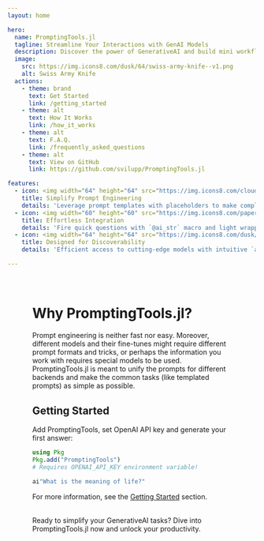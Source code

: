 ```yaml
---
layout: home

hero:
  name: PromptingTools.jl
  tagline: Streamline Your Interactions with GenAI Models
  description: Discover the power of GenerativeAI and build mini workflows to save you 20 minutes every day.
  image:
    src: https://img.icons8.com/dusk/64/swiss-army-knife--v1.png
    alt: Swiss Army Knife
  actions:
    - theme: brand
      text: Get Started
      link: /getting_started
    - theme: alt
      text: How It Works
      link: /how_it_works
    - theme: alt
      text: F.A.Q.
      link: /frequently_asked_questions
    - theme: alt
      text: View on GitHub
      link: https://github.com/svilupp/PromptingTools.jl

features:
  - icon: <img width="64" height="64" src="https://img.icons8.com/clouds/100/000000/brain.png" alt="Simplify"/>
    title: Simplify Prompt Engineering
    details: 'Leverage prompt templates with placeholders to make complex prompts easy.'
  - icon: <img width="60" height="60" src="https://img.icons8.com/papercut/60/connected.png" alt="Integration"/>
    title: Effortless Integration
    details: 'Fire quick questions with `@ai_str` macro and light wrapper types. Minimal dependencies for seamless integration.'
  - icon: <img width="64" height="64" src="https://img.icons8.com/dusk/64/search--v1.png" alt="Discoverability"/>
    title: Designed for Discoverability
    details: 'Efficient access to cutting-edge models with intuitive `ai...` functions. Stay in the flow with minimal context switching.'

---
```



<p style="margin-bottom:2cm"></p>

<div class="vp-doc" style="width:80%; margin:auto">

<h1> Why PromptingTools.jl? </h1>

Prompt engineering is neither fast nor easy. Moreover, different models and their fine-tunes might require different prompt formats and tricks, or perhaps the information you work with requires special models to be used. PromptingTools.jl is meant to unify the prompts for different backends and make the common tasks (like templated prompts) as simple as possible. 

<h2> Getting Started </h2>

Add PromptingTools, set OpenAI API key and generate your first answer:

```julia
using Pkg
Pkg.add("PromptingTools")
# Requires OPENAI_API_KEY environment variable!

ai"What is the meaning of life?"
```


For more information, see the [Getting Started](/getting_started#Getting-Started) section.

<br> Ready to simplify your GenerativeAI tasks? Dive into PromptingTools.jl now and unlock your productivity.

</div>
